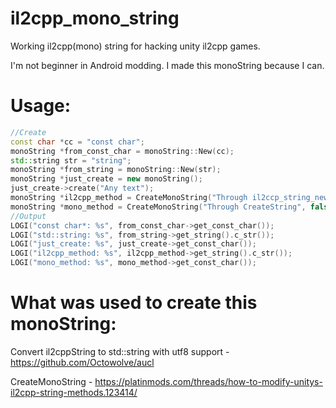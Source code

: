 # il2cpp_mono_string
Working il2cpp(mono) string for hacking unity il2cpp games.

I'm not beginner in Android modding. I made this monoString because I can.
# Usage:
```c++
//Create
const char *cc = "const char";
monoString *from_const_char = monoString::New(cc);
std::string str = "string";
monoString *from_string = monoString::New(str);
monoString *just_create = new monoString();
just_create->create("Any text");
monoString *il2cpp_method = CreateMonoString("Through il2ccp_string_new"); // const char * and std::string
monoString *mono_method = CreateMonoString("Through CreateString", false); // Need offsets, const char * and std::string // false - mono method
//Output
LOGI("const char*: %s", from_const_char->get_const_char());
LOGI("std::string: %s", from_string->get_string().c_str());
LOGI("just_create: %s", just_create->get_const_char());
LOGI("il2cpp_method: %s", il2cpp_method->get_string().c_str());
LOGI("mono_method: %s", mono_method->get_const_char());
```

# What was used to create this monoString:

Convert il2cppString to std::string with utf8 support - https://github.com/Octowolve/aucl

CreateMonoString - https://platinmods.com/threads/how-to-modify-unitys-il2cpp-string-methods.123414/
